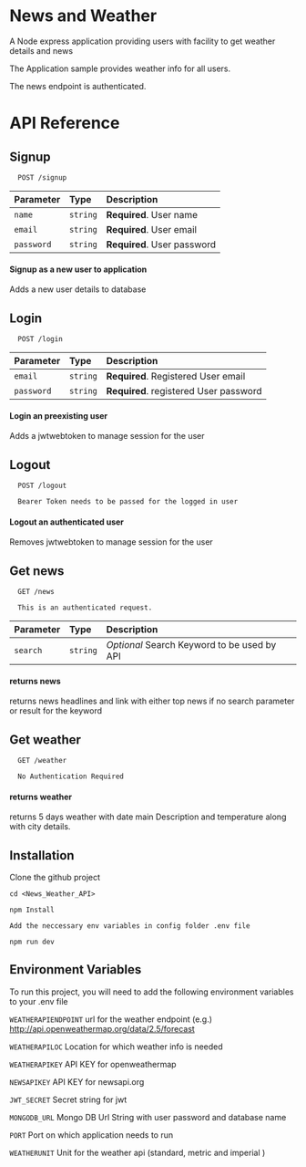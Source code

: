 
# News and Weather 

A Node express application providing users with facility to get weather details and news

The Application sample provides weather info for all users.

The news endpoint is authenticated.

# API Reference



## Signup
```http
  POST /signup
```

| Parameter | Type     | Description                            |
| :-------- | :------- | :-------------------------             |
| `name`    | `string` | **Required**.  User name               |
| `email`   | `string` | **Required**.  User email              |
| `password`| `string` | **Required**.  User password           |

#### Signup as a new user to application
Adds a new user details to database

## Login 

```http
  POST /login
```

| Parameter | Type     | Description                            |
| :-------- | :------- | :-------------------------             |
| `email`   | `string` | **Required**. Registered User email    |
| `password`| `string` | **Required**. registered User password |

#### Login an preexisting user
Adds a jwtwebtoken to manage session for the user


## Logout 

```http
  POST /logout

  Bearer Token needs to be passed for the logged in user 
```


#### Logout an authenticated user
Removes jwtwebtoken to manage session for the user




## Get news

```http
  GET /news
  
  This is an authenticated request.
```


  | Parameter     | Type     | Description                                      |
| :--------       | :------- | :------------------------------------------------|
| `search`        | `string` | *Optional*  Search Keyword to be used by API     |

#### returns news

returns news headlines and link with either top news if no search parameter
or result for the keyword 

## Get weather

```http
  GET /weather

  No Authentication Required
```
 
#### returns weather

returns 5 days weather with date main Description and temperature along with city details.
## Installation

Clone the  github project

```
cd <News_Weather_API>

npm Install

Add the neccessary env variables in config folder .env file

npm run dev

```
    
## Environment Variables

To run this project, you will need to add the following environment variables to your .env file

`WEATHERAPIENDPOINT` url for the weather endpoint (e.g.) http://api.openweathermap.org/data/2.5/forecast

`WEATHERAPILOC` Location for which weather info is needed

`WEATHERAPIKEY` API KEY for openweathermap

`NEWSAPIKEY` API KEY for newsapi.org

`JWT_SECRET` Secret string for jwt
 
`MONGODB_URL` Mongo DB Url String with user password and database name

`PORT` Port on which application needs to run

`WEATHERUNIT` Unit for the weather api (standard, metric and imperial )
